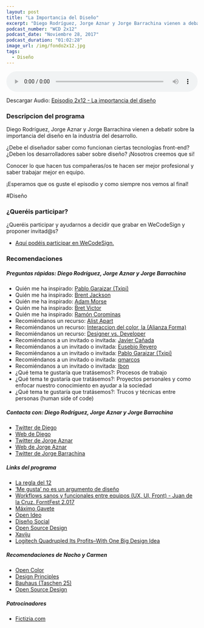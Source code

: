 ```yaml
---
layout: post
title: "La Importancia del Diseño"
excerpt: "Diego Rodríguez, Jorge Aznar y Jorge Barrachina vienen a debatir sobre la importancia del diseño."
podcast_number: "WCD 2x12"
podcast_date: "Noviembre 28, 2017"
podcast_duration: "01:02:28"
image_url: /img/fondo2x12.jpg
tags: 
  - Diseño
---
```


<audio src="http://www.podtrac.com/pts/redirect.mp3/" preload="auto" controls style="width: 100%;">
  <p>Tu navegador no implementa el elemento audio</p>
</audio>

<p>Descargar Audio: <a href="http://www.podtrac.com/pts/redirect.mp3/" title="Botón derecho del ratón, luego guardar enlace como...">Episodio 2x12 - La importancia del diseño</a></p>

<h3 class="post-title  post-heading">Descripcion del programa</h3>

Diego Rodríguez, Jorge Aznar y Jorge Barrachina vienen a debatir sobre la importancia del diseño en la industria del desarrollo.

¿Debe el diseñador saber como funcionan ciertas tecnologías front-end? ¿Deben los desarrolladores saber sobre diseño? ¡Nosotros creemos que si!

Conocer lo que hacen tus compañeras/os te hacen ser mejor profesional y saber trabajar mejor en equipo.

¡Esperamos que os guste el episodio y como siempre nos vemos al final!
 
<div class="rule"></div>

#Diseño

<div class="rule"></div>

<h3 class="post-title  post-heading">¿Queréis participar?</h3>

<p>¿Queréis participar y ayudarnos a decidir que grabar en WeCodeSign y proponer invitad@s?</p>

<ul>
  <li class="recomendacion"><a href="https://github.com/WeCodeSign/nuevos-episodios-e-invitades">Aquí podéis participar en WeCodeSign.</a></li>
</ul>

<div class="rule"></div>

<h3 class="post-title  post-heading">Recomendaciones</h3>

##### Preguntas rápidas: Diego Rodríguez, Jorge Aznar y Jorge Barrachina

<ul>
  <li class="recomendacion"><span>Quién me ha inspirado: </span><a href="https://twitter.com/txipi">Pablo Garaizar (Txipi)</a></li>
  <li class="recomendacion"><span>Quién me ha inspirado: </span><a href="http://jxnblk.com/">Brent Jackson</a></li>
  <li class="recomendacion"><span>Quién me ha inspirado: </span><a href="http://mrmrs.cc/">Adam Morse</a></li>
  <li class="recomendacion"><span>Quién me ha inspirado: </span><a href="https://www.youtube.com/watch?v=8pTEmbeENF4">Bret Victor</a></li>
  <li class="recomendacion"><span>Quién me ha inspirado: </span><a href="https://twitter.com/tinitun">Ramón Corominas</a></li>
  <li class="recomendacion"><span>Recomiéndanos un recurso: </span><a href="https://alistapart.com/">Alist Apart</a></li>
  <li class="recomendacion"><span>Recomiéndanos un recurso: </span><a href="https://www.amazon.es/Interaccion-del-color-Alianza-Forma/dp/8420670014">Interaccion del color, la (Alianza Forma)</a></li>
  <li class="recomendacion"><span>Recomiéndanos un recurso: </span><a href="https://www.youtube.com/watch?v=sZQ1DESaDfg&list=PLNYkxOF6rcIC60856GnLEV5GQXMxc9ByJ">Designer vs. Developer</a></li>
  <li class="recomendacion"><span>Recomiéndanos a un invitado o invitada: </span><a href="https://twitter.com/javiercanada">Javier Cañada</a></li>
  <li class="recomendacion"><span>Recomiéndanos a un invitado o invitada: </span><a href="https://twitter.com/ereyero">Eusebio Reyero</a></li>
  <li class="recomendacion"><span>Recomiéndanos a un invitado o invitada: </span><a href="https://twitter.com/txipi">Pablo Garaizar (Txipi)</a></li>
  <li class="recomendacion"><span>Recomiéndanos a un invitado o invitada: </span><a href="https://twitter.com/qmarcos">qmarcos</a></li>
  <li class="recomendacion"><span>Recomiéndanos a un invitado o invitada: </span><a href="https://twitter.com/hyperandroid">Ibon</a></li>
  <li class="recomendacion"><span>¿Qué tema te gustaría que tratásemos?: Procesos de trabajo</span></li>
  <li class="recomendacion"><span>¿Qué tema te gustaría que tratásemos?: Proyectos personales y como enfocar nuestro conocimiento en ayudar a la sociedad</span></li>
  <li class="recomendacion"><span>¿Qué tema te gustaría que tratásemos?: Trucos y técnicas entre personas (human side of code)</span></li>
</ul>

##### Contacta con: Diego Rodríguez, Jorge Aznar y Jorge Barrachina

<ul>
  <li class="recomendacion"><a href="https://twitter.com/arketipo">Twitter de Diego</a></li>
  <li class="recomendacion"><a href="http://arketipo.net/">Web de Diego</a></li>
  <li class="recomendacion"><a href="https://twitter.com/jorgeATGU">Twitter de Jorge Aznar</a></li>
  <li class="recomendacion"><a href="http://jorgeatgu.com/">Web de Jorge Aznar</a></li>
  <li class="recomendacion"><a href="https://twitter.com/NTKOG">Twitter de Jorge Barrachina</a></li>
</ul>

##### Links del programa

<ul>
  <li class="recomendacion"><a href="https://medium.com/startups-es/la-regla-del-12-c2f9d6eccab">La regla del 12</a></li>
  <li class="recomendacion"><a href="https://medium.com/@javiercanada/me-gusta-no-es-un-argumento-de-dise%C3%B1o-5c3fa5b87c06">‘Me gusta’ no es un argumento de diseño</a></li>
  <li class="recomendacion"><a href="https://www.youtube.com/watch?list=PL2yjEVbRSX7WZbIwLZyOC-6j2KtfSkKPn&v=zk2397IMPZU">Workflows sanos y funcionales entre equipos (UX, UI, Front) - Juan de la Cruz. ForntFest 2.017</a></li>
  <li class="recomendacion"><a href="https://twitter.com/omixam">Máximo Gavete</a></li>
  <li class="recomendacion"><a href="https://openideo.com/">Open Ideo</a></li>
  <li class="recomendacion"><a href="http://disenosocial.org/enpositivo/">Diseño Social</a></li>
  <li class="recomendacion"><a href="http://opensourcedesign.net/">Open Source Design</a></li>
  <li class="recomendacion"><a href="https://twitter.com/Xaviju">Xaviju</a></li>
  <li class="recomendacion"><a href="https://www.fastcodesign.com/90143222/logitech-quadrupled-its-profits-with-one-big-design-idea">Logitech Quadrupled Its Profits–With One Big Design Idea</a></li>
</ul>

##### Recomendaciones de Nacho y Carmen

<ul>
  <li class="recomendacion"><a href="https://yeun.github.io/open-color/">Open Color</a></li>
  <li class="recomendacion"><a href="http://learndesignprinciples.com/">Design Principles</a></li>
  <li class="recomendacion"><a href="https://www.amazon.es/Bauhaus-Taschen-25-Magdalena-Droste/dp/3822850020/ref=pd_sbs_14_2?_encoding=UTF8&psc=1&refRID=5R7WVXEWSQAXCHY804R3">Bauhaus (Taschen 25)</a></li>
  <li class="recomendacion"><a href="http://opensourcedesign.net/">Open Source Design</a></li>
</ul>

##### Patrocinadores

<ul>
  <li class="recomendacion"><a href="http://fictizia.com/">Fictizia.com</a></li>
</ul>